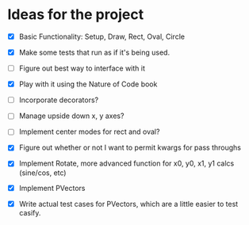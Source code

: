 # Ideas for the project

- [x] Basic Functionality: Setup, Draw, Rect, Oval, Circle
- [x] Make some tests that run as if it's being used.
- [ ] Figure out best way to interface with it
- [x] Play with it using the Nature of Code book
- [ ] Incorporate decorators?
- [ ] Manage upside down x, y axes?
- [ ] Implement center modes for rect and oval?
- [x] Figure out whether or not I want to permit kwargs for pass throughs
- [x] Implement Rotate, more advanced function for x0, y0, x1, y1 calcs (sine/cos, etc)
- [x] Implement PVectors
- [x] Write actual test cases for PVectors, which are a little easier to test casify.

